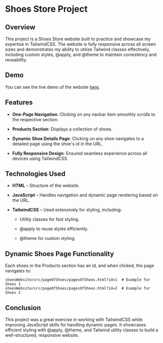 # Shoes Store Project

## Overview

This project is a Shoes Store website built to practice and showcase my expertise in TailwindCSS. The website is fully responsive across all screen sizes and demonstrates my ability to   utilize Tailwind classes effectively, including custom styles, @apply, and @theme to maintain consistency and reusability.

## Demo

You can see the live demo of the website [here](https://mahlagha2211.github.io/shoesWebsite/).

## Features

- **One-Page Navigation**: Clicking on any navbar item smoothly scrolls to the respective section.

- **Products Section**: Displays a collection of shoes.

- **Dynamic Shoe Details Page**: Clicking on any shoe navigates to a detailed page using the shoe's id in the URL.

- **Fully Responsive Design**: Ensured seamless experience across all devices using TailwindCSS.

## Technologies Used

- **HTML** – Structure of the website.

- **JavaScript** – Handles navigation and dynamic page rendering based on the URL.

- **TailwindCSS** – Used extensively for styling, including:

   - Utility classes for fast styling.

   - @apply to reuse styles efficiently.

   - @theme for custom styling.
 
## Dynamic Shoes Page Functionality

Each shoes in the Products section has an id, and when clicked, the page navigates to:

```
shoesWebsite/src/pageOfShoes/pagesOfShoes.html?id=1  # Example for Shoes 1
shoesWebsite/src/pageOfShoes/pagesOfShoes.html?id=2  # Example for Shoes 2

```

## Conclusion

This project was a great exercise in working with TailwindCSS while improving JavaScript skills for handling dynamic pages. It showcases efficient styling with @apply, @theme, and Tailwind utility classes to build a well-structured, responsive website.


